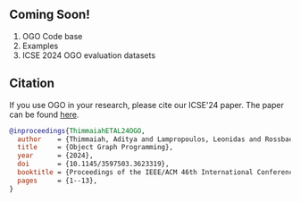 ## Coming Soon! ##
1. OGO Code base
2. Examples
3. ICSE 2024 OGO evaluation datasets

## Citation ##
If you use OGO in your research, please cite our ICSE'24 paper.
The paper can be found [here](https://users.ece.utexas.edu/~gligoric/papers/ThimmaiahETAL24OGO.pdf).

```bibtex
@inproceedings{ThimmaiahETAL24OGO,
  author    = {Thimmaiah, Aditya and Lampropoulos, Leonidas and Rossbach, Christopher and Gligoric, Milos},
  title     = {Object Graph Programming},
  year      = {2024},
  doi       = {10.1145/3597503.3623319},
  booktitle = {Proceedings of the IEEE/ACM 46th International Conference on Software Engineering},
  pages     = {1--13},
}
```
